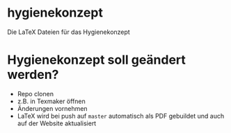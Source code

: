 # hygienekonzept
Die LaTeX Dateien für das Hygienekonzept

# Hygienekonzept soll geändert werden?
* Repo clonen
* z.B. in Texmaker öffnen
* Änderungen vornehmen
* LaTeX wird bei push auf `master` automatisch als PDF gebuildet und auch auf der Website aktualisiert
